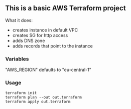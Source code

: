 ## This is a basic AWS Terraform project

What it does:

- creates instance in default VPC
- creates SG for http access
- adds DNS zone
- adds records that point to the instance

### Variables

"AWS_REGION" defaults to "eu-central-1"

### Usage

    terraform init
    terraform plan --out out.terraform
    terraform apply out.terraform